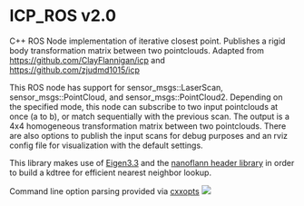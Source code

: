 # ICP_ROS v2.0

C++ ROS Node implementation of iterative closest point. Publishes a rigid body transformation matrix between two pointclouds. Adapted from https://github.com/ClayFlannigan/icp and https://github.com/zjudmd1015/icp

This ROS node has support for sensor_msgs::LaserScan, sensor_msgs::PointCloud, and sensor_msgs::PointCloud2.
Depending on the specified mode, this node can subscribe to two input pointclouds at once (a to b), or match sequentially with the previous scan. The output is a 4x4 homogeneous transformation matrix between two pointclouds. There are also options to publish the input scans for debug purposes and an rviz config file for visualization with the default settings.

This library makes use of [Eigen3.3](https://gitlab.com/libeigen/eigen) and the [nanoflann header library](https://github.com/jlblancoc/nanoflann) in order to build a kdtree for efficient nearest neighbor lookup.

Command line option parsing provided via [cxxopts](https://github.com/jarro2783/cxxopts)
<img src="icp.gif">
